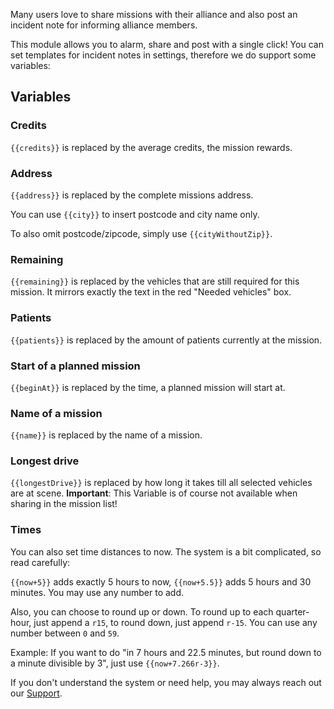 Many users love to share missions with their alliance and also post an incident note for informing alliance members.

This module allows you to alarm, share and post with a single click! You can set templates for incident notes in settings, therefore we do support some variables:

## Variables

### Credits

<code><span>{{</span>credits<span>}}</span></code> is replaced by the average credits, the mission rewards.

### Address

<code><span>{{</span>address<span>}}</span></code> is replaced by the complete missions address.

You can use <code><span>{{</span>city<span>}}</span></code> to insert postcode and city name only.

To also omit postcode/zipcode, simply use <code><span>{{</span>cityWithoutZip<span>}}</span></code>.

### Remaining

<code><span>{{</span>remaining<span>}}</span></code> is replaced by the vehicles that are still required for this mission. It mirrors exactly the text in the red "Needed vehicles" box.

### Patients

<code><span>{{</span>patients<span>}}</span></code> is replaced by the amount of patients currently at the mission.

### Start of a planned mission

<code><span>{{</span>beginAt<span>}}</span></code> is replaced by the time, a planned mission will start at.

### Name of a mission

<code><span>{{</span>name<span>}}</span></code> is replaced by the name of a mission.

### Longest drive

<code><span>{{</span>longestDrive<span>}}</span></code> is replaced by how long it takes till all selected vehicles are at scene. **Important**: This Variable is of course not available when sharing in the mission list!

### Times

You can also set time distances to now. The system is a bit complicated, so read carefully:

<code><span>{{</span>now+5<span>}}</span></code> adds exactly 5 hours to now, <code><span>{{</span>now+5.5<span>}}</span></code> adds 5 hours and 30 minutes. You may use any number to add.

Also, you can choose to round up or down. To round up to each quarter-hour, just append a `r15`, to round down, just append `r-15`. You can use any number between `0` and `59`.

Example: If you want to do "in 7 hours and 22.5 minutes, but round down to a minute divisible by 3", just use <code><span>{{</span>now+7.266r-3<span>}}</span></code>.

If you don't understand the system or need help, you may always reach out our [Support](/support.md).
